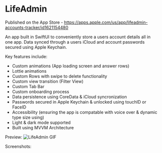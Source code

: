 # LifeAdmin

Published on the App Store - https://apps.apple.com/us/app/lifeadmin-accounts-tracker/id1621154480 

An app built in SwiftUI to conveniently store a users account details all in one app. Data synced through a users iCloud and account passwords secured using Apple Keychain.


Key features include:
  - Custom animations (App loading screen and answer rows)
  - Lottie animations
  - Custom Rows with swipe to delete functionality
  - Custom view transition (Filter View)
  - Custom Tab Bar
  - Custom onboarding process
  - Data persistence using CoreData & iCloud syncronization
  - Passwords secured in Apple Keychain & unlocked using touchID or FaceID
  - Accessibility (ensuring the app is compatable with voice over & dynamic type size using)
  - Light & dark mode supported
  - Built using MVVM Architecture


Preview:
![LifeAdmin GIF](https://user-images.githubusercontent.com/89655771/190381388-2e64d0fe-c14c-407e-9c5d-66da692e79dd.gif)


Screenshots:



